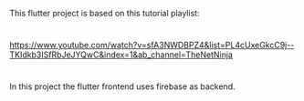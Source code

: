 This flutter project is based on this tutorial playlist:
#
https://www.youtube.com/watch?v=sfA3NWDBPZ4&list=PL4cUxeGkcC9j--TKIdkb3ISfRbJeJYQwC&index=1&ab_channel=TheNetNinja
#
In this project the flutter frontend uses firebase as backend. 
